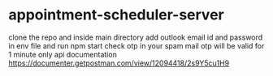 # appointment-scheduler-server
clone the repo and inside main directory add outlook email id and password in env file and run npm start
check otp in your spam mail otp will be valid for 1 minute only
api documentation https://documenter.getpostman.com/view/12094418/2s9Y5cu1H9
